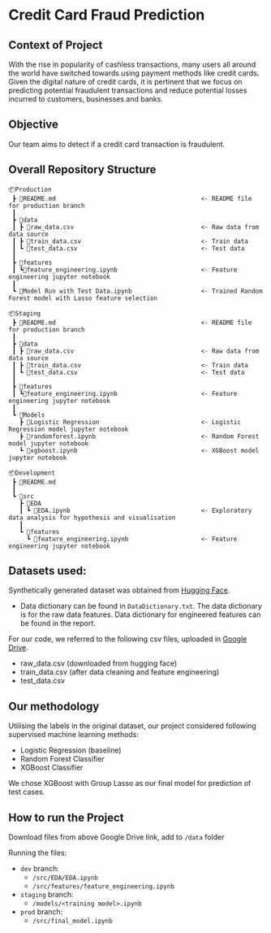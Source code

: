# Credit Card Fraud Prediction

## Context of Project
With the rise in popularity of cashless transactions, many users all around the world have switched towards using payment methods like credit cards. Given the digital nature of credit cards, it is pertinent that we focus on predicting potential fraudulent transactions and reduce potential losses incurred to customers, businesses and banks.

## Objective
Our team aims to detect if a credit card transaction is fraudulent.

## Overall Repository Structure
```
📦Production
 ┣ 📜README.md                                        <- README file for production branch
 ┃
 ┣ 📂data
 ┃ ┣ 📜raw_data.csv                                   <- Raw data from data source
 ┃ ┣ 📜train_data.csv                                 <- Train data
 ┃ ┗ 📜test_data.csv                                  <- Test data
 ┃
 ┣ 📂features
 ┃ ┗📜feature_engineering.ipynb                       <- Feature engineering jupyter notebook
 ┃
 ┗ 📜Model Run with Test Data.ipynb                   <- Trained Random Forest model with Lasso feature selection

📦Staging
 ┣ 📜README.md                                        <- README file for production branch
 ┃
 ┣ 📂data
 ┃ ┣ 📜raw_data.csv                                   <- Raw data from data source
 ┃ ┣ 📜train_data.csv                                 <- Train data
 ┃ ┗ 📜test_data.csv                                  <- Test data
 ┃
 ┣ 📂features
 ┃ ┗📜feature_engineering.ipynb                       <- Feature engineering jupyter notebook
 ┃
 ┗ 📂Models
   ┣ 📜Logistic Regression                            <- Logistic Regression model jupyter notebook
   ┣ 📜randomforest.ipynb                             <- Random Forest model jupyter notebook
   ┗ 📜xgboost.ipynb                                  <- XGBoost model jupyter notebook

📦Development
 ┣ 📜README.md
 ┃
 ┗ 📂src
   ┣ 📂EDA
   ┃ ┗ 📜EDA.ipynb                                    <- Exploratory data analysis for hypothesis and visualisation
   ┃
   ┗ 📂features
     ┗ 📜feature_engineering.ipynb                    <- Feature engineering jupyter notebook
```

## Datasets used:
Synthetically generated dataset was obtained from [Hugging Face](https://huggingface.co/datasets/Nooha/cc_fraud_detection_dataset).
- Data dictionary can be found in `DataDictionary.txt`. The data dictionary is for the raw data features. Data dictionary for engineered features can be found in the report.

For our code, we referred to the following csv files, uploaded in [Google Drive](https://drive.google.com/file/d/1kYtxS3LhSl9DR_ONA7qdJCclRGx4t3bK/view?usp=drive_link).
- raw_data.csv (downloaded from hugging face)
- train_data.csv (after data cleaning and feature engineering)
- test_data.csv

## Our methodology
Utilising the labels in the original dataset, our project considered following supervised machine learning methods:
- Logistic Regression (baseline)
- Random Forest Classifier
- XGBoost Classifier

We chose XGBoost with Group Lasso as our final model for prediction of test cases.

## How to run the Project
Download files from above Google Drive link, add to `/data` folder

Running the files:
* `dev` branch:
    * `/src/EDA/EDA.ipynb`
    * `/src/features/feature_engineering.ipynb`
* `staging` branch:
    * `/models/<training model>.ipynb`
* `prod` branch:
    *  `/src/final_model.ipynb`
